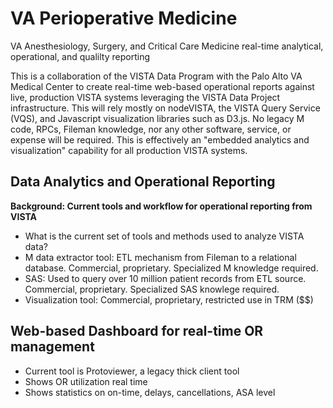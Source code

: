 # VA Perioperative Medicine
VA Anesthesiology, Surgery, and Critical Care Medicine  real-time analytical, operational, and qualilty reporting

This is a collaboration of the VISTA Data Program with the Palo Alto VA Medical Center to create real-time web-based operational reports against live, production VISTA systems leveraging the VISTA Data Project infrastructure.  This will rely mostly on nodeVISTA,  the VISTA Query Service (VQS), and Javascript visualization libraries such as D3.js.  No legacy M code, RPCs, Fileman knowledge, nor any other software, service, or expense will be required. This is effectively an "embedded analytics and visualization" capability for all production VISTA systems.


## Data Analytics and Operational Reporting


__Background:  Current tools and workflow for operational reporting from VISTA__
* What is the current set of tools and methods used to analyze VISTA data?
* M data extractor tool: ETL mechanism from Fileman to a relational database. Commercial, proprietary. Specialized M knowledge required.
* SAS:  Used to query over 10 million patient records from ETL source.  Commercial, proprietary.  Specialized SAS knowlege required.
* Visualization tool: Commercial, proprietary, restricted use in TRM ($$)


##  Web-based Dashboard for real-time OR management
* Current tool is Protoviewer, a legacy thick client tool
* Shows OR utilization real time
* Shows statistics on on-time, delays, cancellations, ASA level
